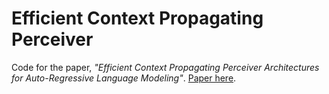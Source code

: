 # Efficient Context Propagating Perceiver

Code for the paper, *"Efficient Context Propagating Perceiver Architectures for Auto-Regressive Language Modeling"*. [Paper here](https://arxiv.org/abs/2412.06106).
